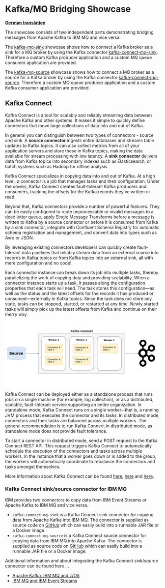 # Kafka/MQ Bridging Showcase

**[German translation](README_de.md)**

The showcase consists of two independent parts demonstrating bridging messages from Apache Kafka to IBM MQ and vice versa.

The [kafka-mq-sink](kafka-mq-sink/README.md) showcase shows how to connect a Kafka broker as a sink for a MQ broker by using the Kafka 
connector [kafka-connect-mq-sink](https://github.com/ibm-messaging/kafka-connect-mq-sink). Therefore a custom Kafka 
producer application and a custom MQ queue consumer application are provided.

The [kafka-mq-source](kafka-mq-source/README.md) showcase shows how to connect a MQ broker as a source for a Kafka broker by using the Kafka 
connector [kafka-connect-mq-source](https://github.com/ibm-messaging/kafka-connect-mq-source). Therefore a custom MQ queue producer 
application and a custom Kafka consumer application are provided.

## Kafka Connect

Kafka Connect is a tool for scalably and reliably streaming data between Apache Kafka and other systems. It makes it simple to quickly 
define connectors that move large collections of data into and out of Kafka. 

In general you can distinguish between two types of connectors - source and sink. A **source connector** ingests entire databases and 
streams table updates to Kafka topics. It can also collect metrics from all of your application servers and store these in Kafka topics, 
making the data available for stream processing with low latency. A **sink connector** delivers data from Kafka topics into secondary 
indexes such as Elasticsearch, or batch systems such as Hadoop for offline analysis.

Kafka Connect specializes in copying data into and out of Kafka. At a high level, a connector is a job that manages tasks and their 
configuration. Under the covers, Kafka Connect creates fault-tolerant Kafka producers and consumers, tracking the offsets for the Kafka 
records they’ve written or read.

Beyond that, Kafka connectors provide a number of powerful features. They can be easily configured to route unprocessable or invalid 
messages to a dead letter queue, apply Single Message Transforms before a message is written to Kafka by a source connector or before it is
consumed from Kafka by a sink connector, integrate with Confluent Schema Registry for automatic schema registration and management, and 
convert data into types such as Avro or JSON. 

By leveraging existing connectors developers can quickly create fault-tolerant data pipelines that reliably stream data from an external 
source into records in Kafka topics or from Kafka topics into an external sink, all with mere configuration and no code!

Each connector instance can break down its job into multiple tasks, thereby parallelizing the work of copying data and providing 
scalability. When a connector instance starts up a task, it passes along the configuration properties that each task will need. The task 
stores this configuration—as well as the status and the latest offsets for the records it has produced or consumed—externally in Kafka 
topics. Since the task does not store any state, tasks can be stopped, started, or restarted at any time. Newly started tasks will simply 
pick up the latest offsets from Kafka and continue on their merry way.

![Kafka Connect](./docs/kafkaConnect.png)

Kafka Connect can be deployed either as a standalone process that runs jobs on a single machine (for example, log collection), or as a 
distributed, scalable, fault-tolerant service supporting an entire organization. In standalone mode, Kafka Connect runs on a single 
worker⏤that is, a running JVM process that executes the connector and its tasks. In distributed mode, connectors and their tasks are 
balanced across multiple workers. The general recommendation is to run Kafka Connect in distributed mode, as standalone mode does not 
provide fault tolerance.

To start a connector in distributed mode, send a POST request to the Kafka Connect REST API. This request triggers Kafka Connect to 
automatically schedule the execution of the connectors and tasks across multiple workers. In the instance that a worker goes down or is 
added to the group, the workers will automatically coordinate to rebalance the connectors and tasks amongst themselves.

More information about Kafka Connect can be found [here](http://kafka.apache.org/documentation.html#connect), 
[here](https://docs.confluent.io/current/connect/index.html) and 
[here](https://www.confluent.jp/blog/create-dynamic-kafka-connect-source-connectors/).


### Kafka Connect sink/source connector for IBM MQ

IBM provides two connectors to copy data from IBM Event Streams or Apache Kafka to IBM MQ and vice versa.   

* `kafka-connect-mq-sink` is a Kafka Connect sink connector for copying data from Apache Kafka into IBM MQ. The connector is supplied as 
source code on [GitHub](https://github.com/ibm-messaging/kafka-connect-mq-sink) which can easily build into a runnable JAR file or a Docker
image.
* `kafka-connect-mq-source` is a Kafka Connect source connector for copying data from IBM MQ into Apache Kafka. The connector is supplied as
source code on [GitHub](https://github.com/ibm-messaging/kafka-connect-mq-source) which can easily build into a runnable JAR file or a 
Docker image.

Additional information and about integrating the Kafka Connect sink/source connector can be found here ... 
* [Apache Kafka, IBM MQ and z/OS](https://community.ibm.com/community/user/imwuc/viewdocument/kafka-connectors-for-ibm-mq-a-mq)
* [IBM MQ and IBM Event Streams](https://medium.com/@khongks/making-ibm-mq-talking-to-kafka-ibm-event-stream-7d57368402e1)
